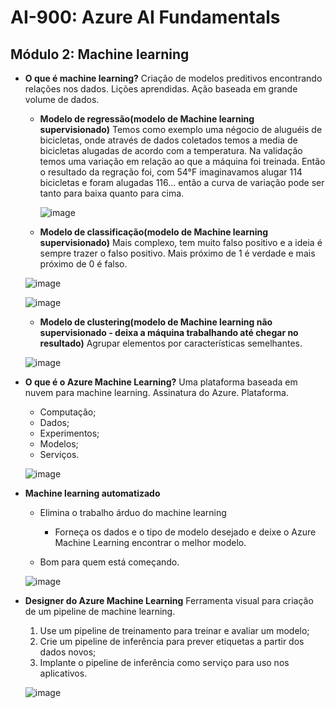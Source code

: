 # AI-900: Azure AI Fundamentals

## Módulo 2: Machine learning

- **O que é machine learning?**
Criação de modelos preditivos encontrando relações nos dados. Lições aprendidas. Ação baseada em grande volume de dados.

  - **Modelo de regressão(modelo de Machine learning supervisionado)**
    Temos como exemplo uma négocio de aluguéis de bicicletas, onde através de dados coletados temos a media de bicicletas alugadas de acordo com a temperatura. 
    Na validação temos uma variação em relação ao que a máquina foi treinada.
    Então o resultado da regração foi, com 54°F imaginavamos alugar 114 bicicletas e foram alugadas 116... então a curva de variação pode ser tanto para baixa quanto para cima.
    
    ![image](https://user-images.githubusercontent.com/86172286/191862510-2c388209-7e72-4c4f-979e-22f90e5741ef.png)
    
   - **Modelo de classificação(modelo de Machine learning supervisionado)**
    Mais complexo, tem muito falso positivo e a ideia é sempre trazer o falso positivo.
    Mais próximo de 1 é verdade e mais próximo de 0 é falso.
    
    ![image](https://user-images.githubusercontent.com/86172286/191863420-907a4806-957e-4262-add1-b91405b69d97.png)

    ![image](https://user-images.githubusercontent.com/86172286/191863655-14cc627f-6b2c-4d5b-a939-526d3750d4ab.png)

   - **Modelo de clustering(modelo de Machine learning não supervisionado - deixa a máquina trabalhando até chegar no resultado)**
    Agrupar elementos por características semelhantes.
    
    ![image](https://user-images.githubusercontent.com/86172286/191864063-ad9df58e-7f05-4eba-ae7d-3c0a71ec3752.png)

- **O que é o Azure Machine Learning?**
  Uma plataforma baseada em nuvem para machine learning. Assinatura do Azure. Plataforma.
    - Computação;
    - Dados;
    - Experimentos;
    - Modelos;
    - Serviços.
 
  ![image](https://user-images.githubusercontent.com/86172286/191864436-85385503-0fd8-4d46-900a-493a0a7da9d7.png)

- **Machine learning automatizado**
  - Elimina o trabalho árduo do machine learning
    - Forneça os dados e o tipo de modelo desejado e deixe o Azure Machine Learning encontrar o melhor modelo.

  - Bom para quem está começando.
  
  ![image](https://user-images.githubusercontent.com/86172286/191864756-283fd579-2747-43cd-b1b3-aa7f74dd7625.png)

- **Designer do Azure Machine Learning**
  Ferramenta visual para criação de um pipeline de machine learning.
  
  1. Use um pipeline de treinamento para treinar e avaliar um modelo;
  2. Crie um pipeline de inferência para prever etiquetas a partir dos dados novos;
  3. Implante o pipeline de inferência como serviço para uso nos aplicativos.

  ![image](https://user-images.githubusercontent.com/86172286/191865103-463db1f0-e567-4860-a571-c71db46afb1d.png)
